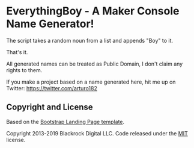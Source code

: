 # EverythingBoy - A Maker Console Name Generator!

The script takes a random noun from a list and appends "Boy" to it.

That's it.

All generated names can be treated as Public Domain, I don't claim any rights to them.

If you make a project based on a name generated here, hit me up on Twitter: https://twitter.com/arturo182

## Copyright and License
Based on the [Bootstrap Landing Page template](https://github.com/BlackrockDigital/startbootstrap-landing-page).

Copyright 2013-2019 Blackrock Digital LLC. Code released under the [MIT](https://github.com/BlackrockDigital/startbootstrap-landing-page/blob/gh-pages/LICENSE) license.
